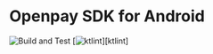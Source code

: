 # Openpay SDK for Android

![Build and Test][badge-ci] [![ktlint][badge-ktlint]][ktlint]

<!-- Links: -->
[badge-ci]: https://github.com/openpay/sdk-android/workflows/Build%20and%20Test/badge.svg?branch=main&event=push
[badge-ktlint]: https://img.shields.io/badge/code%20style-%E2%9D%A4-FF4081.svg

